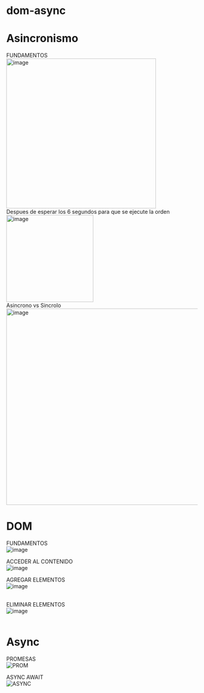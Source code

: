 # dom-async
# Asincronismo <br>
FUNDAMENTOS <br>
<img width="394" alt="image" src="https://github.com/DennisCatana/dom-async/assets/117743828/929af66f-6789-457d-b3cd-9ed9b4fca5af"><br>
Despues de esperar los 6 segundos para que se ejecute la orden<br>
<img width="229" alt="image" src="https://github.com/DennisCatana/dom-async/assets/117743828/98e5a6fe-9c2a-4c47-ae2a-4ffe9037682f"> <br>
Asincrono vs Sincrolo <br>
<img width="516" alt="image" src="https://github.com/DennisCatana/dom-async/assets/117743828/a658e740-ca56-457c-8aaf-e4b56b62e9dc"><br>



# DOM <br>
FUNDAMENTOS <br>
![image](https://github.com/DennisCatana/dom-async/assets/150082943/dcce4653-444b-439d-a892-d3c14de527f1)

ACCEDER AL CONTENIDO <br>
![image](https://github.com/DennisCatana/dom-async/assets/150082943/099529b3-1271-4da5-94de-e107e273c009)

AGREGAR ELEMENTOS <br>
![image](https://github.com/DennisCatana/dom-async/assets/139184732/f7936de8-61d0-4078-89b0-ef4eddcaa6b2) <br> <br>

ELIMINAR ELEMENTOS <br>
![image](https://github.com/DennisCatana/dom-async/assets/139184732/97755c05-24eb-462f-817c-6450ca672f51) <br> <br>


# Async

PROMESAS <br>
![PROM](https://github.com/DennisCatana/dom-async/assets/117743120/f828ec5d-779e-4557-90c1-beb54d0052c4) 

ASYNC AWAIT <br>
![ASYNC](https://github.com/DennisCatana/dom-async/assets/117743120/96e48218-a0e0-401e-a1ce-6bf28ac28064)
